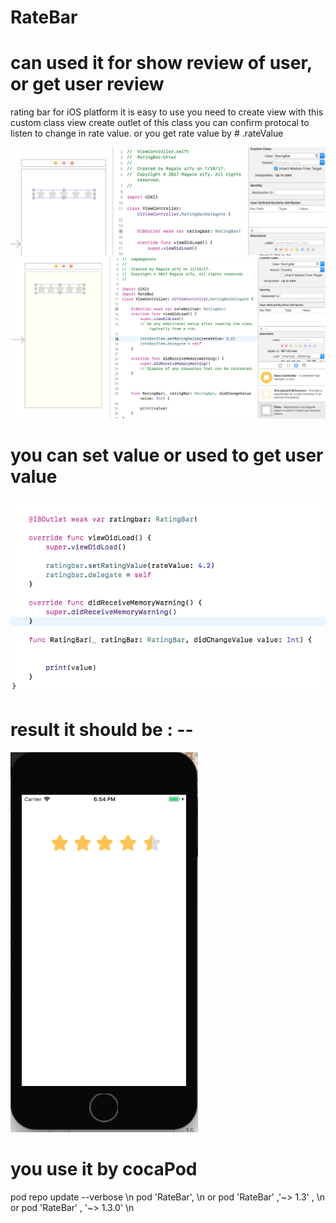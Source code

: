 # RateBar
# can used it for show review of user, or get user review

rating bar for iOS platform it is easy to use 
you need to create view with this custom class view 
create outlet of this class
you can confirm protocal to listen to change in rate value.
or you get rate value by  #  .rateValue

 ![alt tag](https://github.com/ragaie/RateBar/blob/master/Screen%20Shot%202017-11-06%20at%207.23.36%20PM.png)
 ![alt tag](https://github.com/ragaie/RateBar/blob/master/Screen%20Shot%202017-11-15%20at%201.56.50%20PM.png)

# you can set value or used to get user value 
 ![alt tag](https://github.com/ragaie/RateBar/blob/master/Screen%20Shot%202017-11-06%20at%206.51.17%20PM.png)

# result it should be : --

 ![alt tag](https://github.com/ragaie/RateBar/blob/master/Screen%20Shot%202017-11-06%20at%206.54.25%20PM.png)


# you use it  by cocaPod 

pod repo update --verbose \n
pod 'RateBar', \n
or  pod 'RateBar' ,'~> 1.3' , \n
or  pod 'RateBar' , '~> 1.3.0' \n
